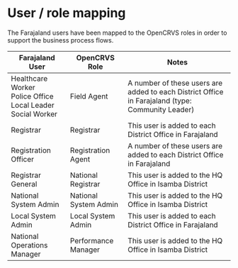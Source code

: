 # User / role mapping

The Farajaland users have been mapped to the OpenCRVS roles in order to support the business process flows.

<table><thead><tr><th>Farajaland User</th><th data-hidden>OpenCRVS Role</th><th data-hidden>Notes</th></tr></thead><tbody><tr><td>Healthcare Worker<br>Police Office<br>Local Leader<br>Social Worker</td><td>Field Agent</td><td>A number of these users are added to each District Office in Farajaland (type: Community Leader)</td></tr><tr><td>Registrar</td><td>Registrar</td><td>This user is added to each District Office in Farajaland</td></tr><tr><td>Registration Officer</td><td>Registration Agent</td><td>A number of these users are added to each District Office in Farajaland</td></tr><tr><td>Registrar General</td><td>National Registrar</td><td>This user is added to the HQ Office in Isamba District</td></tr><tr><td>National System Admin</td><td>National System Admin</td><td>This user is added to the HQ Office in Isamba District</td></tr><tr><td>Local System Admin</td><td>Local System Admin</td><td>This user is added to each District Office in Farajaland</td></tr><tr><td>National Operations Manager</td><td>Performance Manager</td><td>This user is added to the HQ Office in Isamba District</td></tr></tbody></table>
